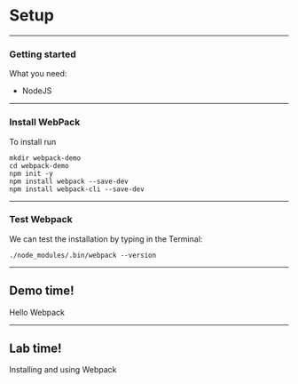 # Setup

---
### Getting started

What you need:
- NodeJS


---
### Install WebPack
To install run
```
mkdir webpack-demo
cd webpack-demo
npm init -y
npm install webpack --save-dev
npm install webpack-cli --save-dev
```



---
### Test Webpack

We can test the installation by typing in the Terminal:
```
./node_modules/.bin/webpack --version
```

---
<!-- .slide: data-background="url('images/demo.jpg')" data-background-size="cover" --> 
<!-- .slide: class="lab" -->
## Demo time!
Hello Webpack

---
<!-- .slide: data-background="url('images/lab2.jpg')" data-background-size="cover"  --> 
<!-- .slide: class="lab" -->
## Lab time!
Installing and using Webpack



